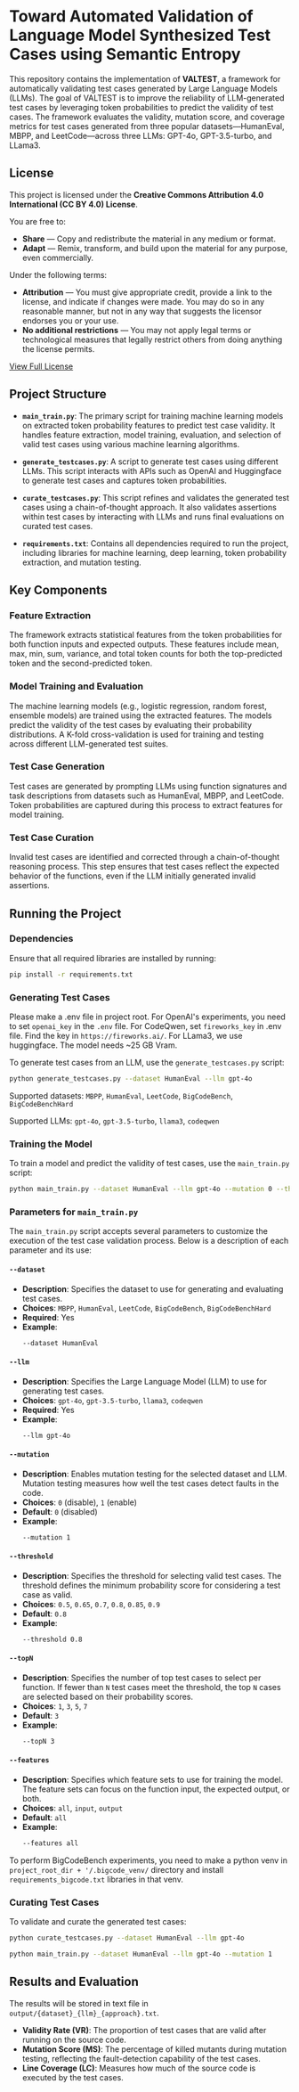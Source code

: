 # Toward Automated Validation of Language Model Synthesized Test Cases using Semantic Entropy

This repository contains the implementation of **VALTEST**, a framework for automatically validating test cases generated by Large Language Models (LLMs). The goal of VALTEST is to improve the reliability of LLM-generated test cases by leveraging token probabilities to predict the validity of test cases. The framework evaluates the validity, mutation score, and coverage metrics for test cases generated from three popular datasets—HumanEval, MBPP, and LeetCode—across three LLMs: GPT-4o, GPT-3.5-turbo, and LLama3.


## License

This project is licensed under the **Creative Commons Attribution 4.0 International (CC BY 4.0) License**.

You are free to:
- **Share** — Copy and redistribute the material in any medium or format.
- **Adapt** — Remix, transform, and build upon the material for any purpose, even commercially.

Under the following terms:
- **Attribution** — You must give appropriate credit, provide a link to the license, and indicate if changes were made. You may do so in any reasonable manner, but not in any way that suggests the licensor endorses you or your use.
- **No additional restrictions** — You may not apply legal terms or technological measures that legally restrict others from doing anything the license permits.

[View Full License](https://creativecommons.org/licenses/by/4.0/)


## Project Structure

- **`main_train.py`**: The primary script for training machine learning models on extracted token probability features to predict test case validity. It handles feature extraction, model training, evaluation, and selection of valid test cases using various machine learning algorithms.
  
- **`generate_testcases.py`**: A script to generate test cases using different LLMs. This script interacts with APIs such as OpenAI and Huggingface to generate test cases and captures token probabilities.
  
- **`curate_testcases.py`**: This script refines and validates the generated test cases using a chain-of-thought approach. It also validates assertions within test cases by interacting with LLMs and runs final evaluations on curated test cases.

- **`requirements.txt`**: Contains all dependencies required to run the project, including libraries for machine learning, deep learning, token probability extraction, and mutation testing.

## Key Components

### Feature Extraction
The framework extracts statistical features from the token probabilities for both function inputs and expected outputs. These features include mean, max, min, sum, variance, and total token counts for both the top-predicted token and the second-predicted token.

### Model Training and Evaluation
The machine learning models (e.g., logistic regression, random forest, ensemble models) are trained using the extracted features. The models predict the validity of the test cases by evaluating their probability distributions. A K-fold cross-validation is used for training and testing across different LLM-generated test suites.

### Test Case Generation
Test cases are generated by prompting LLMs using function signatures and task descriptions from datasets such as HumanEval, MBPP, and LeetCode. Token probabilities are captured during this process to extract features for model training.

### Test Case Curation
Invalid test cases are identified and corrected through a chain-of-thought reasoning process. This step ensures that test cases reflect the expected behavior of the functions, even if the LLM initially generated invalid assertions.

## Running the Project

### Dependencies
Ensure that all required libraries are installed by running:

```bash
pip install -r requirements.txt
```

### Generating Test Cases
Please make a .env file in project root. For OpenAI's experiments, you need to set `openai_key` in the `.env` file. For CodeQwen, set `fireworks_key` in .env file. Find the key in `https://fireworks.ai/`. For LLama3, we use huggingface. The model needs ~25 GB Vram.


To generate test cases from an LLM, use the `generate_testcases.py` script:

```bash
python generate_testcases.py --dataset HumanEval --llm gpt-4o
```

Supported datasets: `MBPP`, `HumanEval`, `LeetCode`, `BigCodeBench`, `BigCodeBenchHard`

Supported LLMs: `gpt-4o`, `gpt-3.5-turbo`, `llama3`, `codeqwen`

### Training the Model
To train a model and predict the validity of test cases, use the `main_train.py` script:

```bash
python main_train.py --dataset HumanEval --llm gpt-4o --mutation 0 --threshold 0.8 --topN 5 --features all
```

### Parameters for `main_train.py`

The `main_train.py` script accepts several parameters to customize the execution of the test case validation process. Below is a description of each parameter and its use:

#### `--dataset`
- **Description**: Specifies the dataset to use for generating and evaluating test cases.
- **Choices**: `MBPP`, `HumanEval`, `LeetCode`, `BigCodeBench`, `BigCodeBenchHard`
- **Required**: Yes
- **Example**: 
  ```bash
  --dataset HumanEval
  ```

#### `--llm`
- **Description**: Specifies the Large Language Model (LLM) to use for generating test cases.
- **Choices**: `gpt-4o`, `gpt-3.5-turbo`, `llama3`, `codeqwen`
- **Required**: Yes
- **Example**: 
  ```bash
  --llm gpt-4o
  ```

#### `--mutation`
- **Description**: Enables mutation testing for the selected dataset and LLM. Mutation testing measures how well the test cases detect faults in the code.
- **Choices**: `0` (disable), `1` (enable)
- **Default**: `0` (disabled)
- **Example**: 
  ```bash
  --mutation 1
  ```

#### `--threshold`
- **Description**: Specifies the threshold for selecting valid test cases. The threshold defines the minimum probability score for considering a test case as valid.
- **Choices**: `0.5`, `0.65`, `0.7`, `0.8`, `0.85`, `0.9`
- **Default**: `0.8`
- **Example**: 
  ```bash
  --threshold 0.8
  ```

#### `--topN`
- **Description**: Specifies the number of top test cases to select per function. If fewer than `N` test cases meet the threshold, the top `N` cases are selected based on their probability scores.
- **Choices**: `1`, `3`, `5`, `7`
- **Default**: `3`
- **Example**: 
  ```bash
  --topN 3
  ```

#### `--features`
- **Description**: Specifies which feature sets to use for training the model. The feature sets can focus on the function input, the expected output, or both.
- **Choices**: `all`, `input`, `output`
- **Default**: `all`
- **Example**: 
  ```bash
  --features all
  ```

To perform BigCodeBench experiments, you need to make a python venv in `project_root_dir + '/.bigcode_venv/` directory and install `requirements_bigcode.txt` libraries in that venv.

### Curating Test Cases
To validate and curate the generated test cases:

```bash
python curate_testcases.py --dataset HumanEval --llm gpt-4o
```

```bash
python main_train.py --dataset HumanEval --llm gpt-4o --mutation 1
```

## Results and Evaluation
The results will be stored in text file in `output/{dataset}_{llm}_{approach}.txt`.
- **Validity Rate (VR)**: The proportion of test cases that are valid after running on the source code.
- **Mutation Score (MS)**: The percentage of killed mutants during mutation testing, reflecting the fault-detection capability of the test cases.
- **Line Coverage (LC)**: Measures how much of the source code is executed by the test cases.
